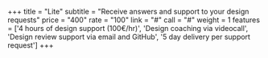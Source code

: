 +++
title = "Lite"
subtitle = "Receive answers and support to your design requests"
price = "400"
rate = "100"
link = "#"
call = "#"
weight = 1
features = ['4 hours of design support (100€/hr)', 'Design coaching via videocall', 'Design review support via email and GitHub', '5 day delivery per support request']
+++